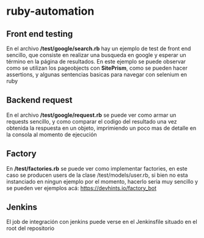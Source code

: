 # ruby-automation

## Front end testing
En el archivo **/test/google/search.rb** hay un ejemplo de test de front end sencillo, que consiste en realizar una busqueda en google y esperar un término en la página de resultados.
En este ejemplo se puede observar como se utilizan los pageobjects con **SitePrism**, como se pueden hacer assertions, y algunas sentencias basicas para navegar con selenium en ruby

## Backend request
En el archivo **/test/google/request.rb** se puede ver como armar un requests sencillo, y como comparar el codigo del resultado una vez obtenida la respuesta en un objeto, imprimiendo un poco mas de detalle en la consola al momento de ejecución

## Factory
En **/test/factories.rb** se puede ver como implementar factories, en este caso se producen users de la clase /test/models/user.rb, si bien no esta instanciado en ningun ejemplo por el momento, hacerlo seria muy sencillo y se pueden ver ejemplos acá: https://devhints.io/factory_bot

## Jenkins
El job de integración con jenkins puede verse en el Jenkinsfile situado en el root del repositorio
